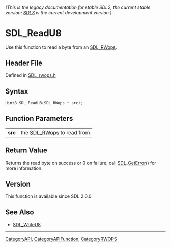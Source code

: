 ###### (This is the legacy documentation for stable SDL2, the current stable version; [SDL3](https://wiki.libsdl.org/SDL3/) is the current development version.)
# SDL_ReadU8

Use this function to read a byte from an [SDL_RWops](SDL_RWops).

## Header File

Defined in [SDL_rwops.h](https://github.com/libsdl-org/SDL/blob/SDL2/include/SDL_rwops.h)

## Syntax

```c
Uint8 SDL_ReadU8(SDL_RWops * src);

```

## Function Parameters

|             |                                         |
| ----------- | --------------------------------------- |
| **src**     | the [SDL_RWops](SDL_RWops) to read from |

## Return Value

Returns the read byte on success or 0 on failure; call
[SDL_GetError](SDL_GetError)() for more information.

## Version

This function is available since SDL 2.0.0.

## See Also

- [SDL_WriteU8](SDL_WriteU8)

----
[CategoryAPI](CategoryAPI), [CategoryAPIFunction](CategoryAPIFunction), [CategoryRWOPS](CategoryRWOPS)

